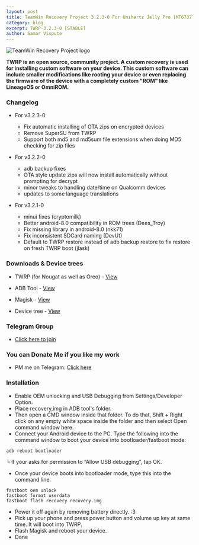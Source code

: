 ```yaml
---
layout: post
title: TeamWin Recovery Project 3.2.3-0 For Unihertz Jelly Pro [MT6737T][OFFICIAL]
category: blog
excerpt: TWRP-3.2.3-0 [STABLE]
author: Samar Vispute
---
```


![TeamWin Recovery Project logo](http://samarv-121.github.io/images/twrp.png)

**TWRP is an open source, community project. A custom recovery is used for installing custom software on your device.
 This custom software can include smaller modifications like rooting your device or even replacing
 the firmware of the device with a completely custom "ROM" like LineageOS or OmniROM.**

### Changelog
* For v3.2.3-0
  * Fix automatic installing of OTA zips on encrypted devices
  * Remove SuperSU from TWRP
  * Support both md5 and md5sum file extensions when doing MD5 checking for zip files

* For v3.2.2-0
  * adb backup fixes
  * OTA style update zips will now install automatically without prompting for decrypt
  * minor tweaks to handling date/time on Qualcomm devices
  * updates to some language translations
  
* For v3.2.1-0
  * minui fixes (cryptomilk)
  * Better android-8.0 compatibility in ROM trees (Dees_Troy)
  * Fix missing library in android-8.0 (nkk71)
  * Fix inconsistent SDCard naming (DevUt)
  * Default to TWRP restore instead of adb backup restore to fix restore on fresh TWRP boot (jlask)

### Downloads & Device trees
* TWRP (for Nougat as well as Oreo) - [View](https://twrp.me/unihertz/unihertzjellypro.html)
* ADB Tool - [View](https://androidfilehost.com/?fid=746010030569952951)
* Magisk - [View](https://github.com/topjohnwu/Magisk/releases)

* Device tree - [View](https://github.com/TeamWin/android_device_unihertz_jellypro/tree/android-8.1)

### Telegram Group
* [Click here to join](https://web.telegram.org/#/im?p=@jellypro)

### You can Donate Me if you like my work
* PM me on Telegram: [Click here](https://web.telegram.org/#/im?p=@SamarV121)

### Installation
* Enable OEM unlocking and USB Debugging from Settings/Developer Option.
* Place recovery,img in ADB tool's folder.
* Then open a CMD window inside that folder. To do that, Shift + Right click on any empty white space inside the folder and then select Open command window here.
* Connect your Android device to the PC. Type the following into the command window to boot your device into bootloader/fastboot mode:
```
adb reboot bootloader
```
└ If your asks for permission to “Allow USB debugging”, tap OK.
* Once your device boots into bootloader mode, type this into the command line.
```
fastboot oem unlock
fastboot format userdata
fastboot flash recovery recovery.img
```
* Power it off again by removing battery directly. :3
* Pick up your phone and press power button and volume up key at same time. It will boot into TWRP.
* Flash Magisk and reboot your device.
* Done
